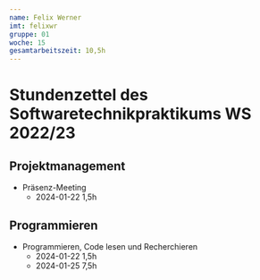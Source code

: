 ```yaml
---
name: Felix Werner
imt: felixwr
gruppe: 01
woche: 15
gesamtarbeitszeit: 10,5h 
---
```



# Stundenzettel des Softwaretechnikpraktikums WS 2022/23

## Projektmanagement
- Präsenz-Meeting
    - 2024-01-22 1,5h

## Programmieren
- Programmieren, Code lesen und Recherchieren
    - 2024-01-22 1,5h
    - 2024-01-25 7,5h

